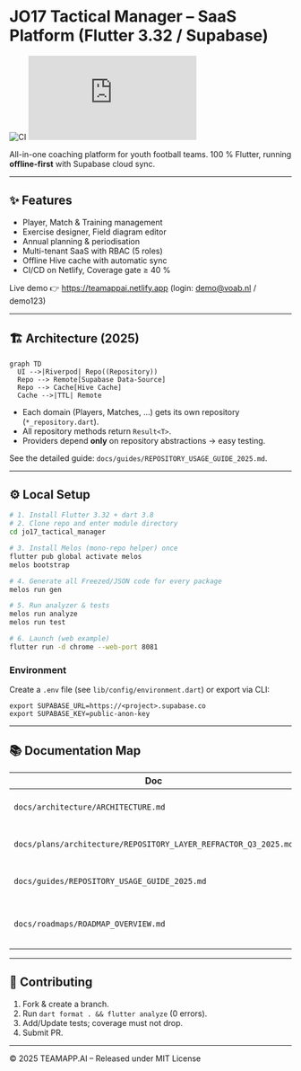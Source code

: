 # JO17 Tactical Manager – SaaS Platform (Flutter 3.32 / Supabase)

![CI](https://github.com/<OWNER>/<REPO>/actions/workflows/ci.yml/badge.svg)
![Coverage](https://img.shields.io/endpoint?url=https://raw.githubusercontent.com/<OWNER>/<REPO>/gh-pages/coverage-badge.json)

All-in-one coaching platform for youth football teams. 100 % Flutter, running **offline-first** with Supabase cloud sync.

---

## ✨ Features
* Player, Match & Training management
* Exercise designer, Field diagram editor
* Annual planning & periodisation
* Multi-tenant SaaS with RBAC (5 roles)
* Offline Hive cache with automatic sync
* CI/CD on Netlify, Coverage gate ≥ 40 %

Live demo 👉 https://teamappai.netlify.app (login: demo@voab.nl / demo123)

---

## 🏗️ Architecture (2025)
```mermaid
graph TD
  UI -->|Riverpod| Repo((Repository))
  Repo --> Remote[Supabase Data-Source]
  Repo --> Cache[Hive Cache]
  Cache -->|TTL| Remote
```
* Each domain (Players, Matches, …) gets its own repository (`*_repository.dart`).
* All repository methods return `Result<T>`.
* Providers depend **only** on repository abstractions → easy testing.

See the detailed guide: `docs/guides/REPOSITORY_USAGE_GUIDE_2025.md`.

---

## ⚙️ Local Setup
```bash
# 1. Install Flutter 3.32 + dart 3.8
# 2. Clone repo and enter module directory
cd jo17_tactical_manager

# 3. Install Melos (mono-repo helper) once
flutter pub global activate melos
melos bootstrap

# 4. Generate all Freezed/JSON code for every package
melos run gen

# 5. Run analyzer & tests
melos run analyze
melos run test

# 6. Launch (web example)
flutter run -d chrome --web-port 8081
```

### Environment
Create a `.env` file (see `lib/config/environment.dart`) or export via CLI:
```
export SUPABASE_URL=https://<project>.supabase.co
export SUPABASE_KEY=public-anon-key
```

---

## 📚 Documentation Map
| Doc | Purpose |
|-----|---------|
| `docs/architecture/ARCHITECTURE.md` | Full system design |
| `docs/plans/architecture/REPOSITORY_LAYER_REFRACTOR_Q3_2025.md` | Migration plan & milestones |
| `docs/guides/REPOSITORY_USAGE_GUIDE_2025.md` | Cookbook & best practices |
| `docs/roadmaps/ROADMAP_OVERVIEW.md` | Feature roadmap & progress |

---

## 🤝 Contributing
1. Fork & create a branch.
2. Run `dart format . && flutter analyze` (0 errors).
3. Add/Update tests; coverage must not drop.
4. Submit PR.

---

© 2025 TEAMAPP.AI – Released under MIT License
